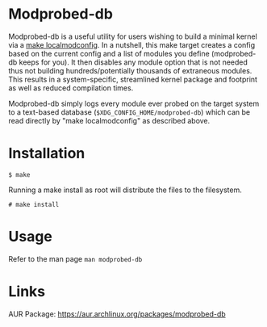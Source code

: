 # Modprobed-db
Modprobed-db is a useful utility for users wishing to build a minimal kernel via a [make localmodconfig](https://git.kernel.org/pub/scm/linux/kernel/git/stable/linux.git/tree/README?id=refs/tags/v4.3.3#n205). In a nutshell, this make target creates a config based on the current config and a list of modules you define (modprobed-db keeps for you). It then disables any module option that is not needed thus not building hundreds/potentially thousands of extraneous modules. This results in a system-specific, streamlined kernel package and footprint as well as reduced compilation times.

Modprobed-db simply logs every module ever probed on the target system to a text-based database (`$XDG_CONFIG_HOME/modprobed-db`) which can be read directly by "make localmodconfig" as described above.

# Installation
`$ make`

Running a make install as root will distribute the files to the filesystem.

`# make install`

# Usage
Refer to the man page `man modprobed-db`

# Links
AUR Package: https://aur.archlinux.org/packages/modprobed-db
